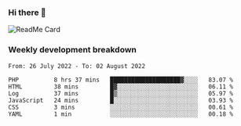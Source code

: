 ### Hi there 👋

<!--
**itzcy/itzcy** is a ✨ _special_ ✨ repository because its `README.md` (this file) appears on your GitHub profile.

Here are some ideas to get you started:

- 🔭 I’m currently working on ...
- 🌱 I’m currently learning ...
- 👯 I’m looking to collaborate on ...
- 🤔 I’m looking for help with ...
- 💬 Ask me about ...
- 📫 How to reach me: ...
- 😄 Pronouns: ...
- ⚡ Fun fact: ...
-->
![ReadMe Card](https://github-readme-stats.vercel.app/api?username=itzcy&show_icons=true&title_color=2d3198&icon_color=797cb8&text_color=24292e&bg_color=f6f8fa)

### Weekly development breakdown
<!--START_SECTION:waka-->

```text
From: 26 July 2022 - To: 02 August 2022

PHP          8 hrs 37 mins   ████████████████████▓░░░░   83.07 %
HTML         38 mins         █▓░░░░░░░░░░░░░░░░░░░░░░░   06.11 %
Log          37 mins         █▒░░░░░░░░░░░░░░░░░░░░░░░   05.97 %
JavaScript   24 mins         █░░░░░░░░░░░░░░░░░░░░░░░░   03.93 %
CSS          3 mins          ░░░░░░░░░░░░░░░░░░░░░░░░░   00.61 %
YAML         1 min           ░░░░░░░░░░░░░░░░░░░░░░░░░   00.18 %
```

<!--END_SECTION:waka-->
